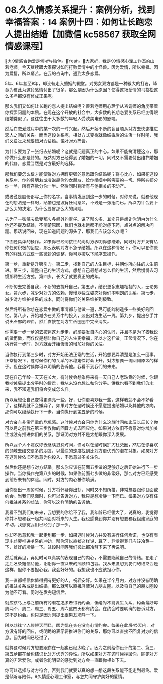 # 08.久久情感关系提升：案例分析，找到幸福答案：14 案例十四：如何让长跑恋人提出结婚【加微信 kc58567 获取全网情感课程】

🎼九9情感咨询爱是倾听与陪伴。🎼Yeah。🎼大家好，我是99情感心理工作室的山若老师。今天继续跟大家探讨如何打败爱情中的小怪兽。因为爱情，所以幸福。因为爱情，所以痛苦。在我的咨询中，遇到太多恋爱。

5年、6年甚至9年，却没有走入婚姻的殿堂。对男女双方都是一种很大的打击，毕竟为彼此为这段感情付出了很多。那么是因为什么原因？使得这场爱情的马拉松这么多年都没有修成正果呢。

那么我们又如何让长跑的恋人提出结婚呢？善若老师用心理学从咨询师的角度带着你探索问题的本质。在现在这个开放的社会中，大多数的长期恋爱关系已经变得跟结婚类似了。这往往由于大多数的年轻人受欧美电影的影响。

然后在恋爱过程中的某一次的一时兴起。然后开始不断的盲目顺从对方去快速推进恋人之间的关系。而当这段关系呢，相处方式变得就像结婚后的生活一样时呢，我们又反过来想要跟对方结婚。但对对方而言。

为什么要为了一张纸去结婚呢？这就是问题真正的中心。如果不能搞清楚这点，那你做什么都是错的。既然对方已经得到了婚姻的一切，同时又不需要付出维护婚姻的代价。恋爱当然是对方最好的选择。

那我们要怎么做才能使得对方拥有更强的意愿跟你结婚呢？将心比心，如果在这段关系中，你的男朋友或者说是你的女朋友，给你婚姻中所需要的一切。将所有都分你一半，所有存款分你一半。然后同时将所有与他相关的不动产。

或者说是股份都写上你的名字。当事情发展到这一步的时候，对你来说，就和他现在的想法是一样的，结婚也是没有任何意义，不过是一张纸而已。所以为什么要下那么大的决定，为什么要冒那么大的风险。

去为了一张纸去承受那么多额外的责任。说了那么多，其实只是想让你明白为什么他还不提及结婚，不清楚原因，我们也就永远都不能对症下药，点对点的解决问题。那话说回来，现在知道问题的源头了，那我们应该怎么办呢？

下面是具体的操作。如果你已经间接性的向对方表明你想结婚，同时对方并没有给你任何积极的回应，那么表明对方不急予结婚。所以在这种情况下，你可以在你原有的相处方式做一些微妙的调整。你可以按以下顺序去操作。

第一步，重新提升吸引力。第二步，找到自己的人生目标，并朝你所向往的人生前进。第三步，调整自己的生活方式，想想自己最想过怎么样的生活，然后慢慢去习惯那种生活方式。第四步，长大了就要真正的成年。

不断的去完善自我，不断的去提升自己。第五步，结识更多志趣相投的人，无论男女。第六步，减少对对方的依赖，慢慢以独立姿态对你们不明朗的关系。第七步，减少对方维护关系的成本，同时将你们的关系维护到极致。

然后将所有你想在恋爱中做的事情都与他做一遍，尽可能的制造多一些美好的回忆。第八步，开始减少在关系中的投入，淡出对方生活一周。第九步，提出分手并说出全部的理由，然后直接在对方生活圈圈中完全消失。

你需要一步一步的去按照这九步走，必须要发自内心的认同，并且不是为了按我说的做而做，而仅仅是想让你自己的人生更幸福，所以才这样做。正常情况下，你在执行第一步时，对方就会开始慢慢的增加对你的关注。

当你执行到第三步时，对方开始无法正常的生活，开始想要弄清楚是怎么一回事。正常情况下，这时候你们的关系的不稳定性将会上升。对方想要一切回到原本的样子。但在这时候你可以明确的告诉他。我看不到我们的未来。

现在自己年龄一天天在长大，有时候会想象将来有一天自己人老珠黄的时候，你跟我吵架后提出分手时的情景，我从来没有想过和你分手。但我也看不到我们的未来，我不知道我们将会变成怎么样。

所以我想让自己变得更漂亮一些，好，让你更喜欢我一些，这样我就不会不好看了，这样我就不会嫌弃了。如果对方在这时候还不愿意提出结婚以及其他的方向，那你可以继续执行下一步。当你执行到第五步的时候。

对方会有非常严重的危机感。这时候对方会问你为什么这段时间如此反长反长？你可以用之前我在第三步教你的回音方式去回应他。如果对方依旧不愿意对你增加关注或没有推进你们的关系，那证明对方并不是太想跟你深入发展。

所以我个人不建议你去继续浪费时间，你可以在这时候扩大社交圈，然后在你喜欢的领域去结交更多的朋友，以最快的速度找到比对方更优秀的潜在对象。如果对方在这时候依旧不愿意为你投入，不愿意过多关注你。

然后你还是想与对方结婚。那么你应该在前面五步做的足够好之后开始进行下一步操作。当你操作完第八步的时候，如果你前面七步做的非常好，那么对方已经感受到前所未有的体验。同时，对方的内心被你填满。

当你淡出一周的时候，对方将怀疑你出轨，同时又不知所措，非常想要跟你见面或约会。当我们见面时，你可以告诉对方，我只是想冷静一下而已。如果对方没有任何推进关系的想法，你可以这样明确的告诉他。

我看不到我们的未来，我想要的你给不了我，我年龄已经很大了，说真的，我觉得你并不想和我一起共同面对将来的人生。我也感觉到你并没有想要和我组建家庭的冲动。我感觉我们已经到了那一步。

你却不愿意和我一起走到那一步。如果这时候对方并没有进行任何承诺，也没有表现出想要推进关系的冲动。那你可以直接这样说，算了，我觉得我们应该冷静一下，好好的冷静一下。过段时间等我们彼此都冷静下来了再说吧。

然后就再见，再见时可以真实的表现自己的内心，不需要隐藏自己的情绪。在走了之后发条短信给他，谢谢你一直以来的照顾和包容。我从来没想到我们的结束会是这样，但你不要担心我，我会好好的。我想我也不应该担心你。

我一直都相信你值得拥有更好的人，祝君安好。如果在半个月内，对方并没有明确的推进关系或提出结婚，那么就可以直接屏蔽对方朋友圈。以及将自己的朋友圈设为他不可看。同时在发完短信后。

就应该马上与之前所有的潜在追求者进行约会，但绝对不能发生关系。约会最好每周两个、周二、周三、周五、周六这四天都有约会。在约会时要明确的告诉对方，这不是约会。你只是因为刚提出跟男友冷静一下。

所以想找个人聊聊天而已，因为现在实在没有心情约会。如果在此后45天内，对方没有好的回应，或明确的表示要推进你们的关系，那你可以直接不回复对方的信息。因为时间已经过了。

就算这时候对方想要跟你在一起也已经太晚了。因为之前给你设计的第二、第三、第五步都在给你结识比对方优秀的异性。所以如果对方在这时候挽回你，除非对方真的非常爱你，或者你能明显的感觉到对方会一直跟你相处下去。

你可以选择与对方符合，否则我们就要认真的想一想这段关系能不能走到最终。爱是倾听与陪伴。9久情感心理工作室，与您共同守护美好的爱情。

